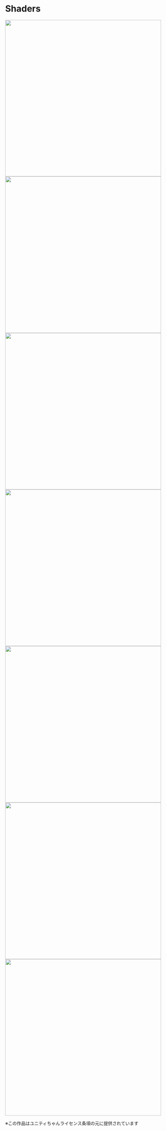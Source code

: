 # Shaders


<img src="https://github.com/KazukiKuriyama/Shaders/assets/64897247/28885ece-70d5-47a1-bbda-7935911aa6ca" width="500">
<img src="https://github.com/KazukiKuriyama/Shaders/assets/64897247/dd7aa3ac-93c1-4573-b3c2-99976b879e60" width="500">
<img src="https://github.com/KazukiKuriyama/Shaders/assets/64897247/542a7182-d7d4-4344-ad85-dbdadce7a2f4" width="500">
<img src="https://github.com/KazukiKuriyama/Shaders/assets/64897247/74050109-0329-4665-87e1-49e6e7f2c605" height="500">
<img src="https://github.com/KazukiKuriyama/Shaders/assets/64897247/958a069b-3a7c-485e-9a5d-c084a19a9c2f" height="500">
<img src="https://github.com/KazukiKuriyama/Shaders/assets/64897247/aa942965-f678-4be0-ab62-e1cbe6334b12" height="500">
<img src="https://github.com/KazukiKuriyama/Shaders/assets/64897247/665c5c32-b4e3-4af0-98b4-e6c14ee24661" height="500">



※この作品はユニティちゃんライセンス条項の元に提供されています

